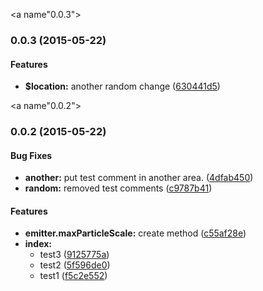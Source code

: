 <a name"0.0.3"></a>
### 0.0.3 (2015-05-22)


#### Features

* **$location:** another random change ([630441d5](https://github.com/jaaromy/mephisto/commit/630441d5))


<a name"0.0.2"></a>
### 0.0.2 (2015-05-22)


#### Bug Fixes

* **another:** put test comment in another area. ([4dfab450](https://github.com/jaaromy/mephisto/commit/4dfab450))
* **random:** removed test comments ([c9787b41](https://github.com/jaaromy/mephisto/commit/c9787b41))


#### Features

* **emitter.maxParticleScale:** create method ([c55af28e](https://github.com/jaaromy/mephisto/commit/c55af28e))
* **index:**
  * test3 ([9125775a](https://github.com/jaaromy/mephisto/commit/9125775a))
  * test2 ([5f596de0](https://github.com/jaaromy/mephisto/commit/5f596de0))
  * test1 ([f5c2e552](https://github.com/jaaromy/mephisto/commit/f5c2e552))


